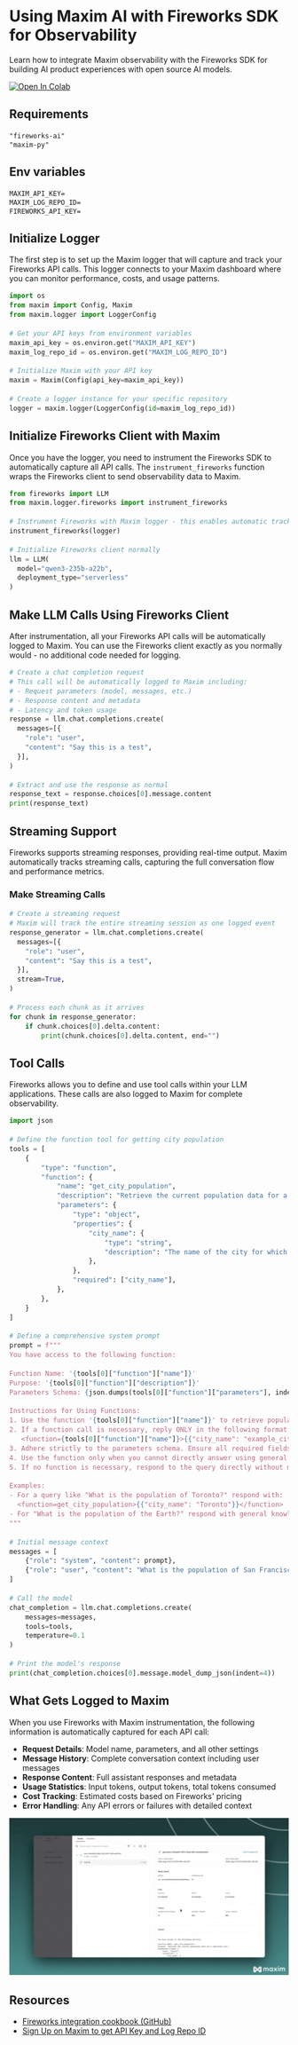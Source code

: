 # Using Maxim AI with Fireworks SDK for Observability
Learn how to integrate Maxim observability with the Fireworks SDK for building AI product experiences with open source AI models.

<a target="_blank" href="https://colab.research.google.com/drive/1sfOOyG7v2hAh2_nE_sMDT19Wp4lQYdf7?usp=sharing">
  <img src="https://colab.research.google.com/assets/colab-badge.svg" alt="Open In Colab"/>
</a>

## Requirements

```
"fireworks-ai"
"maxim-py"
```

## Env variables

```
MAXIM_API_KEY=
MAXIM_LOG_REPO_ID=
FIREWORKS_API_KEY=
```

## Initialize Logger

The first step is to set up the Maxim logger that will capture and track your Fireworks API calls. This logger connects to your Maxim dashboard where you can monitor performance, costs, and usage patterns.

```python
import os
from maxim import Config, Maxim
from maxim.logger import LoggerConfig

# Get your API keys from environment variables
maxim_api_key = os.environ.get("MAXIM_API_KEY")
maxim_log_repo_id = os.environ.get("MAXIM_LOG_REPO_ID")

# Initialize Maxim with your API key
maxim = Maxim(Config(api_key=maxim_api_key))

# Create a logger instance for your specific repository
logger = maxim.logger(LoggerConfig(id=maxim_log_repo_id))
```

## Initialize Fireworks Client with Maxim

Once you have the logger, you need to instrument the Fireworks SDK to automatically capture all API calls. The `instrument_fireworks` function wraps the Fireworks client to send observability data to Maxim.

```python {5}
from fireworks import LLM
from maxim.logger.fireworks import instrument_fireworks

# Instrument Fireworks with Maxim logger - this enables automatic tracking
instrument_fireworks(logger)

# Initialize Fireworks client normally
llm = LLM(
  model="qwen3-235b-a22b",
  deployment_type="serverless"
)
```

## Make LLM Calls Using Fireworks Client

After instrumentation, all your Fireworks API calls will be automatically logged to Maxim. You can use the Fireworks client exactly as you normally would - no additional code needed for logging.

```python
# Create a chat completion request
# This call will be automatically logged to Maxim including:
# - Request parameters (model, messages, etc.)
# - Response content and metadata
# - Latency and token usage
response = llm.chat.completions.create(
  messages=[{
    "role": "user",
    "content": "Say this is a test",
  }],
)

# Extract and use the response as normal
response_text = response.choices[0].message.content
print(response_text)
```

## Streaming Support

Fireworks supports streaming responses, providing real-time output. Maxim automatically tracks streaming calls, capturing the full conversation flow and performance metrics.

### Make Streaming Calls

```python
# Create a streaming request
# Maxim will track the entire streaming session as one logged event
response_generator = llm.chat.completions.create(
  messages=[{
    "role": "user",
    "content": "Say this is a test",
  }],
  stream=True,
)

# Process each chunk as it arrives
for chunk in response_generator:
    if chunk.choices[0].delta.content:
        print(chunk.choices[0].delta.content, end="")
```

## Tool Calls

Fireworks allows you to define and use tool calls within your LLM applications. These calls are also logged to Maxim for complete observability.

```python
import json

# Define the function tool for getting city population
tools = [
    {
        "type": "function",
        "function": {
            "name": "get_city_population",
            "description": "Retrieve the current population data for a specified city.",
            "parameters": {
                "type": "object",
                "properties": {
                    "city_name": {
                        "type": "string",
                        "description": "The name of the city for which population data is needed, e.g., 'San Francisco'."
                    },
                },
                "required": ["city_name"],
            },
        },
    }
]

# Define a comprehensive system prompt
prompt = f"""
You have access to the following function:

Function Name: '{tools[0]["function"]["name"]}'
Purpose: '{tools[0]["function"]["description"]}'
Parameters Schema: {json.dumps(tools[0]["function"]["parameters"], indent=4)}

Instructions for Using Functions:
1. Use the function '{tools[0]["function"]["name"]}' to retrieve population data when required.
2. If a function call is necessary, reply ONLY in the following format:
   <function={tools[0]["function"]["name"]}>{{"city_name": "example_city"}}</function>
3. Adhere strictly to the parameters schema. Ensure all required fields are provided.
4. Use the function only when you cannot directly answer using general knowledge.
5. If no function is necessary, respond to the query directly without mentioning the function.

Examples:
- For a query like "What is the population of Toronto?" respond with:
  <function=get_city_population>{{"city_name": "Toronto"}}</function>
- For "What is the population of the Earth?" respond with general knowledge and do NOT use the function.
"""

# Initial message context
messages = [
    {"role": "system", "content": prompt},
    {"role": "user", "content": "What is the population of San Francisco?"}
]

# Call the model
chat_completion = llm.chat.completions.create(
    messages=messages,
    tools=tools,
    temperature=0.1
)

# Print the model's response
print(chat_completion.choices[0].message.model_dump_json(indent=4))
```

## What Gets Logged to Maxim

When you use Fireworks with Maxim instrumentation, the following information is automatically captured for each API call:

- **Request Details**: Model name, parameters, and all other settings
- **Message History**: Complete conversation context including user messages
- **Response Content**: Full assistant responses and metadata
- **Usage Statistics**: Input tokens, output tokens, total tokens consumed
- **Cost Tracking**: Estimated costs based on Fireworks' pricing
- **Error Handling**: Any API errors or failures with detailed context

![Maxim <> Fireworks](/assets/fw-maxim.png)

## Resources

- [Fireworks integration cookbook (GitHub)](https://github.com/maximhq/maxim-cookbooks/blob/main/python/observability-online-eval/fireworks/fireworks.ipynb)
- [Sign Up on Maxim to get API Key and Log Repo ID](https://getmaxim.ai)
